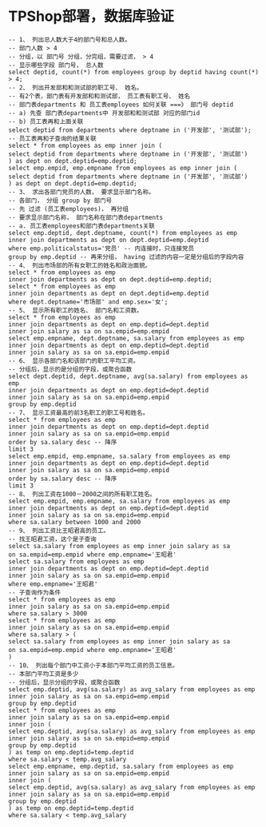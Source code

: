 # TPShop部署，数据库验证

    -- 1、 列出总人数大于4的部门号和总人数。
    -- 部门人数 > 4
    -- 分组，以 部门号 分组，分完组，需要过滤， > 4
    -- 显示哪些字段 部门号， 总人数
    select deptid, count(*) from employees group by deptid having count(*) > 4;
    -- 2、 列出开发部和和测试部的职工号、 姓名。
    -- 有2个表，部门表有开发部和和测试部， 员工表有职工号、 姓名
    -- 部门表departments 和 员工表employees 如何关联 ===》 部门号 deptid
    -- a) 先查 部门表departments中 开发部和和测试部 对应的部门id
    -- b) 员工表再和上面关联
    select deptid from departments where deptname in ('开发部', '测试部');
    -- 员工表再和子查询的结果关联
    select * from employees as emp inner join (
    select deptid from departments where deptname in ('开发部', '测试部')
    ) as dept on dept.deptid=emp.deptid;
    select emp.empid, emp.empname from employees as emp inner join (
    select deptid from departments where deptname in ('开发部', '测试部')
    ) as dept on dept.deptid=emp.deptid;
    -- 3、 求出各部门党员的人数， 要求显示部门名称。
    -- 各部门， 分组 group by 部门号
    -- 先 过滤 (员工表employees)， 再分组
    -- 要求显示部门名称， 部门名称在部门表departments
    -- a. 员工表employees和部门表departments关联
    select emp.deptid, dept.deptname, count(*) from employees as emp
    inner join departments as dept on dept.deptid=emp.deptid
    where emp.politicalstatus='党员' -- 内连接时，只连接党员
    group by emp.deptid -- 再来分组， having 过滤的内容一定是分组后的字段内容
    -- 4、 列出市场部的所有女职工的姓名和政治面貌。
    select * from employees as emp
    inner join departments as dept on dept.deptid=emp.deptid;
    select * from employees as emp
    inner join departments as dept on dept.deptid=emp.deptid
    where dept.deptname='市场部' and emp.sex='女';
    -- 5、 显示所有职工的姓名、 部门名和工资数。
    select * from employees as emp
    inner join departments as dept on emp.deptid=dept.deptid
    inner join salary as sa on sa.empid=emp.empid
    select emp.empname, dept.deptname, sa.salary from employees as emp
    inner join departments as dept on emp.deptid=dept.deptid
    inner join salary as sa on sa.empid=emp.empid
    -- 6、 显示各部门名和该部门的职工平均工资。
    -- 分组后，显示的是分组的字段，或聚合函数
    select dept.deptid, dept.deptname, avg(sa.salary) from employees as emp
    inner join departments as dept on emp.deptid=dept.deptid
    inner join salary as sa on sa.empid=emp.empid
    group by emp.deptid
    -- 7、 显示工资最高的前3名职工的职工号和姓名。
    select * from employees as emp
    inner join departments as dept on emp.deptid=dept.deptid
    inner join salary as sa on sa.empid=emp.empid
    order by sa.salary desc -- 降序
    limit 3
    select emp.empid, emp.empname, sa.salary from employees as emp
    inner join departments as dept on emp.deptid=dept.deptid
    inner join salary as sa on sa.empid=emp.empid
    order by sa.salary desc -- 降序
    limit 3
    -- 8、 列出工资在1000－2000之间的所有职工姓名。
    select emp.empid, emp.empname, sa.salary from employees as emp
    inner join departments as dept on emp.deptid=dept.deptid
    inner join salary as sa on sa.empid=emp.empid
    where sa.salary between 1000 and 2000
    -- 9、 列出工资比王昭君高的员工。
    -- 找王昭君工资，这个是子查询
    select sa.salary from employees as emp inner join salary as sa
    on sa.empid=emp.empid where emp.empname='王昭君'
    select sa.salary from employees as emp
    inner join departments as dept on emp.deptid=dept.deptid
    inner join salary as sa on sa.empid=emp.empid
    where emp.empname='王昭君'
    -- 子查询作为条件
    select * from employees as emp
    inner join salary as sa on sa.empid=emp.empid
    where sa.salary > 3000
    select * from employees as emp
    inner join salary as sa on sa.empid=emp.empid
    where sa.salary > (
    select sa.salary from employees as emp inner join salary as sa
    on sa.empid=emp.empid where emp.empname='王昭君'
    )
    -- 10、 列出每个部门中工资小于本部门平均工资的员工信息。
    -- 本部门平均工资是多少
    -- 分组后，显示分组的字段，或聚合函数
    select emp.deptid, avg(sa.salary) as avg_salary from employees as emp
    inner join salary as sa on sa.empid=emp.empid
    group by emp.deptid
    select * from employees as emp
    inner join salary as sa on sa.empid=emp.empid
    inner join (
    select emp.deptid, avg(sa.salary) as avg_salary from employees as emp
    inner join salary as sa on sa.empid=emp.empid
    group by emp.deptid
    ) as temp on emp.deptid=temp.deptid
    where sa.salary < temp.avg_salary
    select emp.empname, emp.deptid, sa.salary from employees as emp
    inner join salary as sa on sa.empid=emp.empid
    inner join (
    select emp.deptid, avg(sa.salary) as avg_salary from employees as emp
    inner join salary as sa on sa.empid=emp.empid
    group by emp.deptid
    ) as temp on emp.deptid=temp.deptid
    where sa.salary < temp.avg_salary